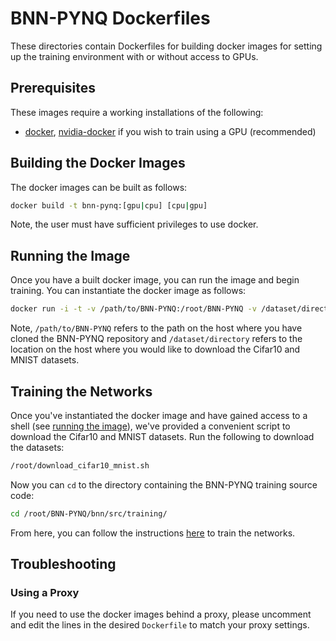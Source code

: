 # BNN-PYNQ Dockerfiles

These directories contain Dockerfiles for building docker images for setting up the training environment with or without access to GPUs.

## Prerequisites

These images require a working installations of the following:
* [docker](https://www.docker.com/), [nvidia-docker](https://github.com/NVIDIA/nvidia-docker) if you wish to train using a GPU (recommended)

## Building the Docker Images

The docker images can be built as follows:

```bash
docker build -t bnn-pynq:[gpu|cpu] [cpu|gpu]
```

Note, the user must have sufficient privileges to use docker.

## Running the Image

Once you have a built docker image, you can run the image and begin training.
You can instantiate the docker image as follows:

```bash
docker run -i -t -v /path/to/BNN-PYNQ:/root/BNN-PYNQ -v /dataset/directory:/root/.pylearn2 bnn-pynq:[gpu|cpu] /bin/bash
```

Note, `/path/to/BNN-PYNQ` refers to the path on the host where you have cloned the BNN-PYNQ repository and
`/dataset/directory` refers to the location on the host where you would like to download the Cifar10 and MNIST datasets.

## Training the Networks

Once you've instantiated the docker image and have gained access to a shell (see [running the image](#running-the-Image)), we've provided a convenient script to download the Cifar10 and MNIST datasets.
Run the following to download the datasets:

```bash
/root/download_cifar10_mnist.sh
```

Now you can `cd` to the directory containing the BNN-PYNQ training source code:
```bash
cd /root/BNN-PYNQ/bnn/src/training/
```

From here, you can follow the instructions [here](../) to train the networks.

## Troubleshooting

### Using a Proxy

If you need to use the docker images behind a proxy,
please uncomment and edit the lines in the desired `Dockerfile` to match your proxy settings.

